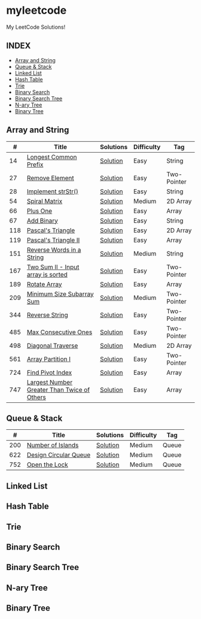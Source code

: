 # myleetcode
My LeetCode Solutions!


## INDEX

- [Array and String](#ArrayandString)
- [Queue & Stack](#Queue&Stack)
- [Linked List](#LinkedList)
- [Hash Table](#HashTable)
- [Trie](#Trie)
- [Binary Search](#BinarySearch)
- [Binary Search Tree](#BinarySearchTree)
- [N-ary Tree](#N-aryTree)
- [Binary Tree](#BinaryTree)



## Array and String

|  #  |      Title     |   Solutions   |   Difficulty  | Tag                   
|-----|----------------|---------------|--------|-------------
|14|[Longest Common Prefix](https://leetcode.com/problems/longest-common-prefix/description/)|[Solution](https://github.com/guobinhit/myleetcode/blob/master/CODE/leetcodes/src/main/java/com/hit/math/array_string/_14.java)|Easy| String
|27|[Remove Element](https://leetcode.com/problems/implement-strstr/description/)|[Solution](https://github.com/guobinhit/myleetcode/blob/master/CODE/leetcodes/src/main/java/com/hit/math/array_string/_27.java)|Easy| Two-Pointer
|28|[Implement strStr()](https://leetcode.com/problems/implement-strstr/description/)|[Solution](https://github.com/guobinhit/myleetcode/blob/master/CODE/leetcodes/src/main/java/com/hit/math/array_string/_28.java)|Easy| String
|54|[Spiral Matrix](https://leetcode.com/problems/spiral-matrix/description/)|[Solution](https://github.com/guobinhit/myleetcode/blob/master/CODE/leetcodes/src/main/java/com/hit/math/array_string/_54.java)|Medium| 2D Array
|66|[Plus One](https://leetcode.com/problems/plus-one/description/)|[Solution](https://github.com/guobinhit/myleetcode/blob/master/CODE/leetcodes/src/main/java/com/hit/math/array_string/_66.java)|Easy| Array
|67|[Add Binary](https://leetcode.com/problems/add-binary/description/)|[Solution](https://github.com/guobinhit/myleetcode/blob/master/CODE/leetcodes/src/main/java/com/hit/math/array_string/_67.java)|Easy| String
|118|[Pascal's Triangle](https://leetcode.com/problems/pascals-triangle/description/)|[Solution](https://github.com/guobinhit/myleetcode/blob/master/CODE/leetcodes/src/main/java/com/hit/math/array_string/_118.java)| Easy| 2D Array
|119|[Pascal's Triangle II](https://leetcode.com/problems/pascals-triangle-ii/description/)|[Solution](https://github.com/guobinhit/myleetcode/blob/master/CODE/leetcodes/src/main/java/com/hit/math/array_string/_119.java)| Easy| Array
|151|[Reverse Words in a String](https://leetcode.com/problems/pascals-triangle/description/)|[Solution](https://github.com/guobinhit/myleetcode/blob/master/CODE/leetcodes/src/main/java/com/hit/math/array_string/_151.java)| Medium| String
|167|[Two Sum II - Input array is sorted](https://leetcode.com/problems/two-sum-ii-input-array-is-sorted/description/)|[Solution](https://github.com/guobinhit/myleetcode/blob/master/CODE/leetcodes/src/main/java/com/hit/math/array_string/_167.java)| Easy| Two-Pointer
|189|[Rotate Array](https://leetcode.com/problems/two-sum-ii-input-array-is-sorted/description/)|[Solution](https://github.com/guobinhit/myleetcode/blob/master/CODE/leetcodes/src/main/java/com/hit/math/array_string/_189.java)| Easy| Array
|209|[Minimum Size Subarray Sum](https://leetcode.com/problems/two-sum-ii-input-array-is-sorted/description/)|[Solution](https://github.com/guobinhit/myleetcode/blob/master/CODE/leetcodes/src/main/java/com/hit/math/array_string/_209.java)| Medium| Two-Pointer
|344|[Reverse String](https://leetcode.com/problems/reverse-string/description/)|[Solution](https://github.com/guobinhit/myleetcode/blob/master/CODE/leetcodes/src/main/java/com/hit/math/array_string/_344.java)| Easy| Two-Pointer
|485|[Max Consecutive Ones](https://leetcode.com/problems/diagonal-traverse/description/)|[Solution](https://github.com/guobinhit/myleetcode/blob/master/CODE/leetcodes/src/main/java/com/hit/math/array_string/_485.java) |Easy| Two-Pointer
|498|[Diagonal Traverse](https://leetcode.com/problems/diagonal-traverse/description/)|[Solution](https://github.com/guobinhit/myleetcode/blob/master/CODE/leetcodes/src/main/java/com/hit/math/array_string/_498.java) |Medium| 2D Array
|561|[Array Partition I](https://leetcode.com/problems/array-partition-i/description/)|[Solution](https://github.com/guobinhit/myleetcode/blob/master/CODE/leetcodes/src/main/java/com/hit/math/array_string/_561.java) |Easy| Two-Pointer
|724|[Find Pivot Index](https://leetcode.com/problems/find-pivot-index/description/)|[Solution](https://github.com/guobinhit/myleetcode/blob/master/CODE/leetcodes/src/main/java/com/hit/math/array_string/_724.java) | Easy | Array
|747|[Largest Number Greater Than Twice of Others](https://leetcode.com/problems/largest-number-at-least-twice-of-others/description/)|[Solution](https://github.com/guobinhit/myleetcode/blob/master/CODE/leetcodes/src/main/java/com/hit/math/array_string/_747.java) | Easy| Array






## Queue & Stack

|  #  |      Title     |   Solutions   |   Difficulty  | Tag                   
|-----|----------------|---------------|--------|-------------
|200|[Number of Islands](https://leetcode.com/problems/number-of-islands/description/)|[Solution](https://github.com/guobinhit/myleetcode/blob/master/CODE/leetcodes/src/main/java/com/hit/math/queue_stack/_200.java)|Medium| Queue
|622|[Design Circular Queue](https://leetcode.com/problems/longest-common-prefix/description/)|[Solution](https://github.com/guobinhit/myleetcode/blob/master/CODE/leetcodes/src/main/java/com/hit/math/queue_stack/_622.java)|Medium| Queue
|752|[Open the Lock](https://leetcode.com/problems/open-the-lock/description/)|[Solution](https://github.com/guobinhit/myleetcode/blob/master/CODE/leetcodes/src/main/java/com/hit/math/queue_stack/_752.java)|Medium| Queue


## Linked List



## Hash Table



## Trie


## Binary Search


## Binary Search Tree


## N-ary Tree


## Binary Tree